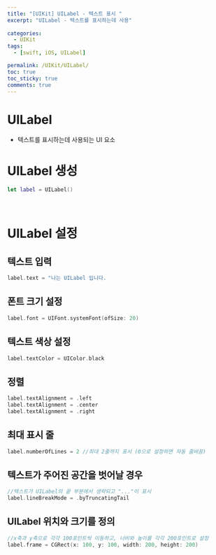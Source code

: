 ```yaml
---
title: "[UIKit] UILabel - 텍스트 표시 "
excerpt: "UILabel - 텍스트를 표시하는데 사용"
  
categories:
  - UIKit
tags:
  - [swift, iOS, UILabel]

permalink: /UIKit/UILabel/ 
toc: true         
toc_sticky: true   
comments: true      
---
```


# UILabel 
- 텍스트를 표시하는데 사용되는 UI 요소

# UILabel 생성 
```swift
let label = UILabel() 
```
<br>

# UILabel 설정 
## 텍스트 입력
```swift
label.text = "나는 UILabel 입니다.  
```
## 폰트 크기 설정 
```swift
label.font = UIFont.systemFont(ofSize: 20)
```
## 텍스트 색상 설정 
```swift
label.textColor = UIColor.black
```
## 정렬 
```swift
label.textAlignment = .left 
label.textAlignment = .center 
label.textAlignment = .right 
```

## 최대 표시 줄  
```swift
label.numberOfLines = 2 //최대 2줄까지 표시 (0으로 설정하면 자동 줄바꿈)
```

## 텍스트가 주어진 공간을 벗어날 경우
```swift
//텍스트가 UILabel의 끝 부분에서 생략되고 "..."이 표시
label.lineBreakMode = .byTruncatingTail
```

## UILabel 위치와 크기를 정의 
```swift
//x축과 y축으로 각각 100포인트씩 이동하고, 너비와 높이를 각각 200포인트로 설정
label.frame = CGRect(x: 100, y: 100, width: 200, height: 200) 
```
